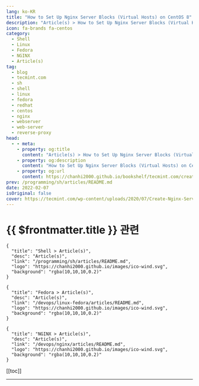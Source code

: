 ```yaml
---
lang: ko-KR
title: "How to Set Up Nginx Server Blocks (Virtual Hosts) on CentOS 8"
description: "Article(s) > How to Set Up Nginx Server Blocks (Virtual Hosts) on CentOS 8"
icon: fa-brands fa-centos
category: 
  - Shell
  - Linux
  - Fedora
  - NGINX
  - Article(s)
tag: 
  - blog
  - tecmint.com
  - sh
  - shell
  - linux
  - fedora
  - redhat
  - centos
  - nginx
  - webserver
  - web-server
  - reverse-proxy
head:
  - - meta:
    - property: og:title
      content: "Article(s) > How to Set Up Nginx Server Blocks (Virtual Hosts) on CentOS 8"
    - property: og:description
      content: "How to Set Up Nginx Server Blocks (Virtual Hosts) on CentOS 8"
    - property: og:url
      content: https://chanhi2000.github.io/bookshelf/tecmint.com/create-nginx-server-blocks-in-centos.html
prev: /programming/sh/articles/README.md
date: 2022-02-07
isOriginal: false
cover: https://tecmint.com/wp-content/uploads/2020/07/Create-Nginx-Server-Blocks-in-CentOS.png
---
```


# {{ $frontmatter.title }} 관련

```component VPCard
{
  "title": "Shell > Article(s)",
  "desc": "Article(s)",
  "link": "/programming/sh/articles/README.md",
  "logo": "https://chanhi2000.github.io/images/ico-wind.svg",
  "background": "rgba(10,10,10,0.2)"
}
```

```component VPCard
{
  "title": "Fedora > Article(s)",
  "desc": "Article(s)",
  "link": "/devops/linux-fedora/articles/README.md",
  "logo": "https://chanhi2000.github.io/images/ico-wind.svg",
  "background": "rgba(10,10,10,0.2)"
}
```

```component VPCard
{
  "title": "NGINX > Article(s)",
  "desc": "Article(s)",
  "link": "/devops/nginx/articles/README.md",
  "logo": "https://chanhi2000.github.io/images/ico-wind.svg",
  "background": "rgba(10,10,10,0.2)"
}
```

[[toc]]

---

<SiteInfo
  name="How to Set Up Nginx Server Blocks (Virtual Hosts) on CentOS 8"
  desc="In this article, you will learn how to set up Nginx server blocks (virtual hosts) on CentOS 8 and RHEL 8 Linux to host multiple websites."
  url="https://tecmint.com/create-nginx-server-blocks-in-centos"
  logo="https://tecmint.com/wp-content/uploads/2020/07/favicon.ico"
  preview="https://tecmint.com/wp-content/uploads/2020/07/Create-Nginx-Server-Blocks-in-CentOS.png"/>

<!-- TODO: 작성 -->
